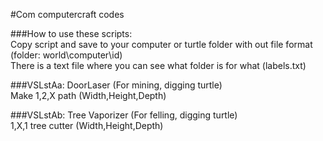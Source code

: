 #Com computercraft codes

###How to use these scripts: <br>
Copy script and save to your computer or turtle folder with out file format (folder: world\computer\id)<br>
There is a text file where you can see what folder is for what (labels.txt)

###VSLstAa: DoorLaser (For mining, digging turtle) <br>
Make 1,2,X path (Width,Height,Depth)

###VSLstAb: Tree Vaporizer (For felling, digging turtle) <br>
1,X,1 tree cutter (Width,Height,Depth)
